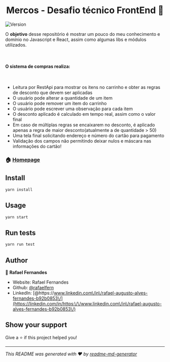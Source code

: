 <h1 align="center">Mercos - Desafio técnico FrontEnd 👋</h1>
<p>
  <img alt="Version" src="https://img.shields.io/badge/version-0.1.0-blue.svg?cacheSeconds=2592000" />
</p>

<p> O <b>objetivo</b> desse repositório é mostrar um pouco do meu conhecimento e domínio no Javascript e React, assim como algumas libs e módulos utilizados.<p><br/>
<p> <h4>O sistema de compras realiza:</h4></p> <br/>
<ul>
<li>Leitura por RestApi para mostrar os itens no carrinho e obter as regras de desconto que devem ser aplicadas</li>

<li>O usuário pode alterar a quantidade de um item</li>
<li>O usuário pode remover um item do carrinho</li>
<li>O usuário pode escrever uma observação para cada item</li>
<li>O desconto aplicado é calculado em tempo real, assim como o valor final</li>
<li>Em caso de múltiplas regras se encaixarem no desconto, é aplicado apenas a regra de maior desconto(atualmente a de quantidade > 50)</li>
<li>Uma tela final solicitando endereço e número do cartão para pagamento</li>
<li>Validação dos campos não permitindo deixar nulos e máscara nas informações do cartão!</li>
</ul>

### 🏠 [Homepage](https://mercos-teste.web.app/)

## Install

```sh
yarn install
```

## Usage

```sh
yarn start
```

## Run tests

```sh
yarn run test
```

## Author

👤 **Rafael Fernandes**

* Website: Rafael Fernandes
* Github: [@rafaelfern](https://github.com/rafaelfern)
* LinkedIn: [@https:\/\/www.linkedin.com\/in\/rafael-augusto-alves-fernandes-b92b0853\/](https://linkedin.com/in/https:\/\/www.linkedin.com\/in\/rafael-augusto-alves-fernandes-b92b0853\/)

## Show your support

Give a ⭐️ if this project helped you!

***
_This README was generated with ❤️ by [readme-md-generator](https://github.com/kefranabg/readme-md-generator)_
